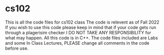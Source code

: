 # cs102
This is all the code files for cs102 class 
The code is relevent as of Fall 2022
If you wish to use this code please keep in mind 
that if your code gets run through a 
plagerisim checker I DO NOT TAKE ANY RESPONSIBILITY
for what may happen. All this code is in C++. The 
code files included are Labs and some In Class 
Lectures, PLEASE change all comments in the code 
before use. 
